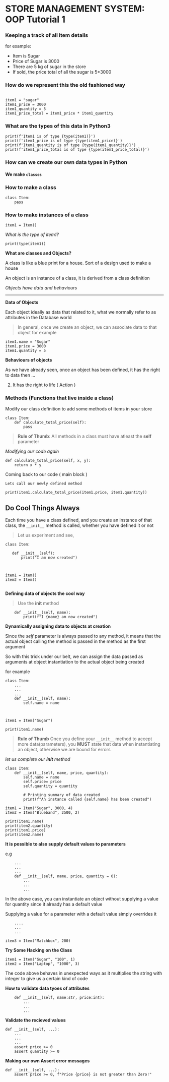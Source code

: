 # STORE MANAGEMENT SYSTEM: OOP Tutorial 1


### Keeping a track of all item details

for example: 
- Item is Sugar
- Price of Sugar is 3000
- There are 5 kg of sugar in the store
- If sold, the price total of all the sugar is 5*3000

### How do we represent this the old fashioned way

```

item1 = "sugar"
item1_price = 3000
item1_quantity = 5
item1_price_total = item1_price * item1_quantity

```

### What are the types of this data in Python3

```
print(f'Item1 is of type {type(item1)}')
print(f'item1_price is of type {type(item1_price)}')
print(f'Item1_quantity is of type {type(item1_quantity)}')
print(f'item1_price_total is of type {type(item1_price_total)}')

```

### How can we create our own data types in Python

#### We make `classes` 

### How to make a class

``` 
class Item:
    pass

```
### How to make instances of a class

```
item1 = Item()

```

*What is the type of item1?*

`print(type(item1))`


**What are classes and Objects?**

A class is like a blue print for a house. Sort of a design used to make a house

An object is an instance of a class, it is derived from a class definition

*Objects have data and behaviours*

---

**Data of Objects**

Each object ideally as data that related to it, what we normally refer to as attributes in the Database world

> In general, once we create an object, we can associate data to that object for example

```
item1.name = "Sugar"
item1.price = 3000
item1.quantity = 5
```

**Behaviours of objects**

As we have already seen, once an object has been defined, it has the right to data then ...

2. It has the right to life ( Action )

### Methods (Functions that live inside a class)

Modify our class definition to add some methods of items in your store

```
class Item:
    def calculate_total_price(self):
        pass
```

> **Rule of Thumb**: All methods in a class must have atleast the **self** parameter

*Modifying our code again*

```
def calculate_total_price(self, x, y):
    return x * y

```

Coming back to our code ( main block )

`Lets call our newly defined method`

```
print(item1.calculate_total_price(item1.price, item1.quantity))
```

## Do Cool Things Always

Each time you have a class defined, and you create an instance of that class, the `__init__` method is called, whether you have defined it or not

>Let us experiment and see, 

 ```
 class Item:
    
    def __init__(self):
        print("I am now created")



item1 = Item()
item2 = Item()


```

**Defining data of objects the cool way**

> Use the **init** method

```
    def __init__(self, name):
        print(f"I {name} am now created")
```
**Dynamically assigning data to objects at creation**

Since the *self* parameter is always passed to any method, it means that the actual object calling the method is passed in the method as the first argument

So with this trick under our belt, we can assign the data passed as arguments at object instantiation to the actual object being created

for example

```
class Item:
    ...
    ...
    ...
    def __init__(self, name):
        self.name = name



item1 = Item("Sugar")

print(item1.name)
```

> **Rule of Thumb** Once you define your `__init__` method to accept more data(parameters), you **MUST** state that data when instantiating an object, otherwise we are bound for errors

*let us complete our __init__ method*

```
class Item:
    def __init__(self, name, price, quantity):
        self.name = name
        self.price= price
        self.quantity = quantity

        # Printing summary of data created
        print(f"An instance called {self.name} has been created")

item1 = Item("Sugar", 3000, 4)
item2 = Item("Blueband", 2500, 2)

print(item1.name)
print(item2.quantity)
print(item1.price)
print(item2.name)
```

**It is possible to also supply default values to parameters**

e.g 
```
    ...
    ...
    ...
    def __init__(self, name, price, quantity = 0):
        ...
        ...
        ...
```

In the above case, you can instantiate an object without supplying a value for quantity since it already has a default value

Supplying a value for a parameter with a default value simply overrides it

```
    ....
    ...
    ...
    
item3 = Item("Matchbox", 200)

```

**Try Some Hacking on the Class**

```
item1 = Item("Sugar", "100", 1)
item2 = Item("Laptop", "1000", 3)

```

The code above behaves in unexpected ways as it multiplies the string with integer to give us a certain kind of code

**How to validate data tyoes of attributes**

```
    def __init__(self, name:str, price:int):
        ...
        ...
        ...
```

**Validate the recieved values**

``` 
def __init__(self, ...):
    ...
    ...
    ...
    assert price >= 0
    assert quantity >= 0
```

**Making our own Assert error messages**

```
def __init__(self, ...):
    assert price >= 0, f"Price {price} is not greater than Zero!"
    





